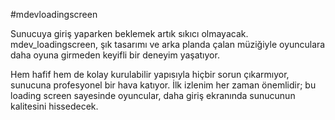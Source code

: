 #mdevloadingscreen

Sunucuya giriş yaparken beklemek artık sıkıcı olmayacak. mdev_loadingscreen, şık tasarımı ve arka planda çalan müziğiyle oyunculara daha oyuna girmeden keyifli bir deneyim yaşatıyor.

Hem hafif hem de kolay kurulabilir yapısıyla hiçbir sorun çıkarmıyor, sunucuna profesyonel bir hava katıyor. İlk izlenim her zaman önemlidir; bu loading screen sayesinde oyuncular, daha giriş ekranında sunucunun kalitesini hissedecek.
